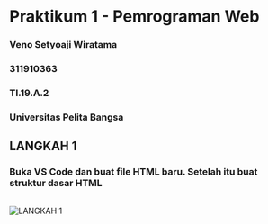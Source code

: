 # Praktikum 1 - Pemrograman Web

### Veno Setyoaji Wiratama
### 311910363
### TI.19.A.2
### Universitas Pelita Bangsa

## LANGKAH 1
### Buka VS Code dan buat file HTML baru. Setelah itu buat struktur dasar HTML
```

```
![LANGKAH 1](https://user-images.githubusercontent.com/22215113/112779402-dd643180-9070-11eb-89a7-523ce627d107.png)

